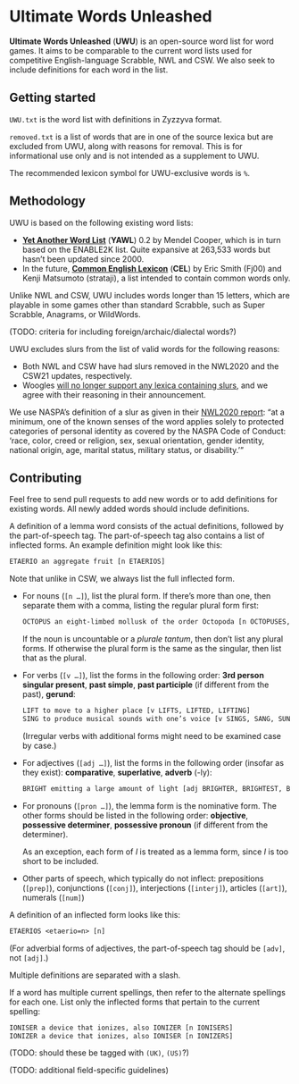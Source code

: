 # Ultimate Words Unleashed

**Ultimate Words Unleashed** (**UWU**) is an open-source word list for word
games. It aims to be comparable to the current word lists used for
competitive English-language Scrabble, NWL and CSW. We also seek to include
definitions for each word in the list.

## Getting started

`UWU.txt` is the word list with definitions in Zyzzyva format.

`removed.txt` is a list of words that are in one of the source lexica but are
excluded from UWU, along with reasons for removal. This is for informational
use only and is not intended as a supplement to UWU.

The recommended lexicon symbol for UWU-exclusive words is `%`.

## Methodology

UWU is based on the following existing word lists:

* [**Yet Another Word List**](https://gtoal.com/wordgames/yawl/) (**YAWL**) 0.2
  by Mendel Cooper, which is in turn based on the ENABLE2K list. Quite
  expansive at 263,533 words but hasn’t been updated since 2000.
* In the future, [**Common English Lexicon**](https://github.com/Fj00/CEL)
  (**CEL**) by Eric Smith (Fj00) and Kenji Matsumoto (strataji), a list
  intended to contain common words only.

Unlike NWL and CSW, UWU includes words longer than 15 letters, which are
playable in some games other than standard Scrabble, such as Super Scrabble,
Anagrams, or WildWords.

(TODO: criteria for including foreign/archaic/dialectal words?)

UWU excludes slurs from the list of valid words for the following reasons:

* Both NWL and CSW have had slurs removed in the NWL2020 and the CSW21 updates,
  respectively.
* Woogles [will no longer support any lexica containing slurs](https://docs.google.com/document/d/1JBAABsOPif3bydqhDcbsT_8s3PfhVfyNYw3-VVIvD5Y/edit),
  and we agree with their reasoning in their announcement.

We use NASPA’s definition of a slur as given in their [NWL2020 report](https://scrabbleplayers.org/words/nwl2020/NWL2020-final-report.pdf):
“at a minimum, one of the known senses of the word applies solely to protected
categories of personal identity as covered by the NASPA Code of Conduct: ‘race,
color, creed or religion, sex, sexual orientation, gender identity, national
origin, age, marital status, military status, or disability.’”

## Contributing

Feel free to send pull requests to add new words or to add definitions for
existing words. All newly added words should include definitions.

A definition of a lemma word consists of the actual definitions, followed by
the part-of-speech tag. The part-of-speech tag also contains a list of
inflected forms. An example definition might look like this:

```txt
ETAERIO an aggregate fruit [n ETAERIOS]
```

Note that unlike in CSW, we always list the full inflected form.

* For nouns (`[n …]`), list the plural form. If there’s more than one, then
  separate them with a comma, listing the regular plural form first:

  ```txt
  OCTOPUS an eight-limbed mollusk of the order Octopoda [n OCTOPUSES, OCTOPI, OCTOPODES]
  ```

  If the noun is uncountable or a *plurale tantum*, then don’t list any plural
  forms. If otherwise the plural form is the same as the singular, then list
  that as the plural.
* For verbs (`[v …]`), list the forms in the following order:
  **3rd person singular present**, **past simple**, **past participle** (if
  different from the past), **gerund**:

  ```txt
  LIFT to move to a higher place [v LIFTS, LIFTED, LIFTING]
  SING to produce musical sounds with one’s voice [v SINGS, SANG, SUNG, SINGING]
  ```
  
  (Irregular verbs with additional forms might need to be examined case by case.)
* For adjectives (`[adj …]`), list the forms in the following order (insofar
  as they exist):
  **comparative**, **superlative**, **adverb** (-ly):

  ```txt
  BRIGHT emitting a large amount of light [adj BRIGHTER, BRIGHTEST, BRIGHTLY]
  ```

* For pronouns (`[pron …]`), the lemma form is the nominative form. The other
  forms should be listed in the following order:
  **objective**, **possessive determiner**, **possessive pronoun** (if
  different from the determiner).

  As an exception, each form of *I* is treated as a lemma form, since *I* is
  too short to be included.

* Other parts of speech, which typically do not inflect: prepositions
  (`[prep]`), conjunctions (`[conj]`), interjections (`[interj]`), articles
  (`[art]`), numerals (`[num]`)

A definition of an inflected form looks like this:

```txt
ETAERIOS <etaerio=n> [n]
```

(For adverbial forms of adjectives, the part-of-speech tag should be `[adv]`,
not `[adj]`.)

Multiple definitions are separated with a slash.

If a word has multiple current spellings, then refer to the alternate spellings
for each one. List only the inflected forms that pertain to the current
spelling:

```txt
IONISER a device that ionizes, also IONIZER [n IONISERS]
IONIZER a device that ionizes, also IONISER [n IONIZERS]
```

(TODO: should these be tagged with `(UK)`, `(US)`?)

(TODO: additional field-specific guidelines)
